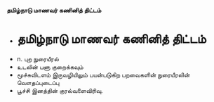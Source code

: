 **தமிழ்நாடு மாணவர் கணினித் திட்டம்**
- # தமிழ்நாடு மாணவர் கணினித் திட்டம்
- n. புற நுரையீரல்
- உடலின் பளு குறைக்கவும்
- மூச்சுவிடளம் இருவழியிலும் பயன்படுகிற பறவைகளின் நுரையீரலின் வௌதப்புடைப்பு
- பூச்சி இனத்தின் குரல்வளைவிரிவு.

